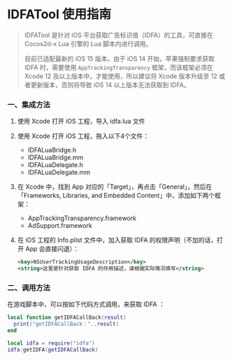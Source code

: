 # IDFATool 使用指南

> IDFATool 是针对 iOS 平台获取广告标识值（IDFA）的工具，可直接在 Cocos2d-x Lua 引擎的 Lua 脚本内进行调用。
>
> 目前已适配最新的 iOS 15 版本。由于 iOS 14 开始，苹果强制要求获取 IDFA 时，需要使用 `AppTrackingTransparency` 框架，而该框架必须在 Xcode 12 及以上版本中，才能使用，所以建议将 Xcode 版本升级至 12 或者更新版本，否则将导致 iOS 14 以上版本无法获取到 IDFA。

### 一、集成方法

1. 使用 Xcode 打开 iOS 工程，导入 idfa.lua 文件

2. 使用 Xcode 打开 iOS 工程，拖入以下4个文件：

   * IDFALuaBridge.h
   * IDFALuaBridge.mm
   * IDFALuaDelegate.h
   * IDFALuaDelegate.mm

3. 在 Xcode 中，找到 App 对应的「Target」，再点击「General」，然后在「Frameworks, Libraries, and Embedded Content」中，添加如下两个框架：

   * AppTrackingTransparency.framework
   * AdSupport.framework

4. 在 iOS 工程的 Info.plist 文件中，加入获取 IDFA 的权限声明（不加的话，打开 App 会直接闪退）：

   ```xml
   <key>NSUserTrackingUsageDescription</key>
   <string>这里是针对获取 IDFA 的作用描述，请根据实际情况填写</string>
   ```

   

### 二、调用方法

在游戏脚本中，可以按如下代码方式调用，来获取 IDFA ：

```lua
local function getIDFACallBack(result)
  print("getIDFACallBack："..result)
end

local idfa = require("idfa")
idfa:getIDFA(getIDFACallBack)
```

